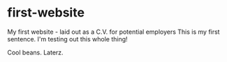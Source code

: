 # first-website
My first website - laid out as a C.V. for potential employers
This is my first sentence.  I'm testing out this whole thing!

Cool beans. Laterz.
